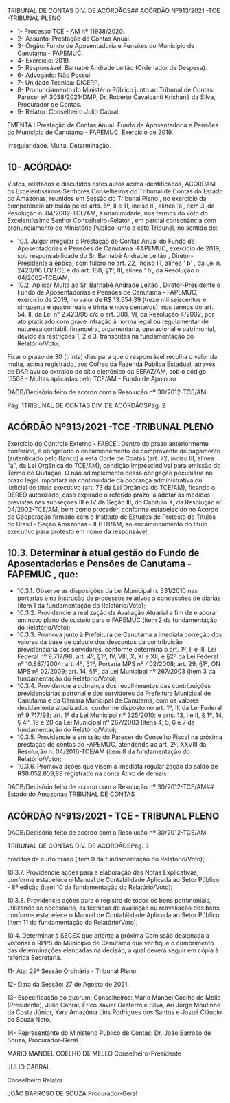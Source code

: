 TRIBUNAL DE CONTAS DIV. DE ACÓRDÃOS## ACÓRDÃO Nº913/2021 -TCE -TRIBUNAL PLENO

- 1- Processo TCE - AM nº 11938/2020.
- 2- Assunto: Prestação de Contas Anual.
- 3- Órgão: Fundo de Aposentadoria e Pensões do Município de Canutama - FAPEMUC.
- 4- Exercício: 2019.
- 5- Responsável: Barnabé Andrade Leitão (Ordenador de Despesa).
- 6- Advogado: Não Possui.
- 7- Unidade Técnica: DICERP.
- 8- Pronunciamento  do  Ministério  Público  junto  ao  Tribunal  de  Contas: Parecer  nº 3038/2021-DMP, Dr. Roberto Cavalcanti Krichanã da Silva, Procurador de Contas.
- 9- Relator: Conselheiro Julio Cabral.

EMENTA :  Prestação  de  Contas  Anual.  Fundo  de Aposentadoria e Pensões do Município de Canutama - FAPEMUC. Exercício de 2019.

Irregularidade. Multa. Determinação.

## 10-  ACÓRDÃO:

Vistos, relatados e discutidos estes autos acima identificados, ACORDAM os Excelentíssimos Senhores Conselheiros do Tribunal de Contas do Estado do Amazonas, reunidos em Sessão do Tribunal Pleno , no exercício da competência atribuída pelos arts. 5º, II e 11, inciso III, alínea 'a', item 3, da Resolução n. 04/2002-TCE/AM, à unanimidade, nos termos do voto do Excelentíssimo Senhor Conselheiro-Relator , em  parcial consonância com pronunciamento do Ministério Público junto a este Tribunal, no sentido de:

- 10.1.  Julgar irregular a Prestação de Contas Anual do Fundo de Aposentadorias e Pensões de Canutama -FAPEMUC, exercício de 2019, sob responsabilidade  do Sr.  Barnabé  Andrade Leitão ,  Diretor-Presidente  à época,  com  fulcro  no  art.  22,  inciso  III,  alínea  ' b' ,  da  Lei  n.  2423/96  LO/TCE e do art. 188, §1º, III, alínea ' b', da Resolução n. 04/2002-TCE/AM;
- 10.2.  Aplicar  Multa ao Sr.  Barnabé  Andrade  Leitão , Diretor-Presidente  o Fundo de Aposentadorias e Pensões de Canutama - FAPEMUC, exercício de  2019,  no  valor  de R$ 13.654,39 (treze  mil  seiscentos  e  cinquenta  e quatro reais e trinta e nove centavos), nos termos do art. 54, II, da Lei n° 2.423/96 c/c o art. 308, VI, da Resolução 4/2002, por ato praticado com grave  infração  à  norma  legal  ou  regulamentar  de  natureza  contábil, financeira, orçamentária, operacional e patrimonial, devido às restrições 1, 2 e 3, transcritas na fundamentação do Relatório/Voto;

Fixar o prazo de 30 (trinta) dias para que o responsável recolha o valor da  multa,  acima  registrado,  aos  Cofres  da  Fazenda  Pública  Estadual, através de DAR avulso extraído do sítio eletrônico da SEFAZ/AM, sob o código  '5508  -  Multas  aplicadas  pelo  TCE/AM  -  Fundo  de  Apoio  ao

DACB/Decisório feito de acordo com a Resolução nº 30/2012-TCE/AM

Pág. 1TRIBUNAL DE CONTAS DIV. DE ACÓRDÃOSPág. 2

## ACÓRDÃO Nº913/2021 -TCE -TRIBUNAL PLENO

Exercício do Controle Externo - FAECE'. Dentro do prazo anteriormente conferido, é obrigatório o encaminhamento do comprovante de pagamento (autenticado pelo Banco) a esta Corte de Contas (art. 72, inciso III, alínea "a", da Lei Orgânica do TCE/AM), condição imprescindível para emissão do Termo de Quitação. O não adimplemento dessa obrigação pecuniária no prazo legal importará na continuidade da cobrança administrativa ou judicial do título executivo (art. 73 da Lei Orgânica do TCE/AM), ficando o DERED autorizado, caso expirado o referido prazo, a adotar as medidas previstas nas  subseções  III  e  IV  da  Seção  III,  do  Capítulo  X,  da  Resolução  nº 04/2002-TCE/AM, bem como proceder, conforme estabelecido no Acordo de Cooperação firmado com o Instituto de Estudos de Protesto de Títulos do Brasil  -  Seção  Amazonas  - IEPTB/AM, ao encaminhamento do título executivo para protesto em nome da responsável;

## 10.3. Determinar à atual gestão do Fundo de Aposentadorias e Pensões de Canutama - FAPEMUC , que:

- 10.3.1. Observe  as  disposições  da  Lei  Municipal  n.  331/2010  nas portarias e na instrução de processos relativos a concessões de diárias (item 1 da fundamentação do Relatório/Voto);
- 10.3.2. Providencie  a  realização  da  Avaliação  Atuarial  a  fim  de elaborar um novo plano de custeio para o FAPEMUC (item 2 da fundamentação do Relatório/Voto);
- 10.3.3. Promova junto à Prefeitura de Canutama a imediata correção dos valores da base de cálculo dos descontos da contribuição previdenciária dos servidores, conforme determina o art. 1º, II e III, Lei Federal nº 9.717/98; art. 4º, §1º, IV, VIII, X, XI e XII, e §2º da Lei Federal nº 10.887/2004; art. 4º, §1º, Portaria MPS nº 402/2008; art. 29, §1º, ON MPS nº 02/2009; art. 14, §1º, da Lei  Municipal  nº  267/2003  (item  3  da  fundamentação  do Relatório/Voto);
- 10.3.4. Providencie a cobrança dos recolhimentos das contribuições previdenciárias patronal e dos  servidores  da Prefeitura Municipal de Canutama e da Câmara Municipal de Canutama, com os valores devidamente atualizados, conforme disposto no art. 1º, II, da Lei Federal nº 9.717/98; art. 1º da Lei Municipal nº 325/2010; e arts. 13, I e II, § 1º, 14, § 4º, 19 e 20 da Lei Municipal nº 267/2003 (itens 4, 5, 6 e 7 da fundamentação do Relatório/Voto);
- 10.3.5. Providencie  a  emissão  do  Parecer  do  Conselho  Fiscal  na próxima prestação de contas do FAPEMUC, atendendo ao art. 2º, XXVIII da Resolução n. 04/2016-TCE/AM (item 8 da fundamentação do Relatório/Voto);
- 10.3.6. Promova ações que visem a imediata regularização do saldo de  R$8.052.859,88  registrado  na  conta  Ativo  de  demais

DACB/Decisório feito de acordo com a Resolução nº 30/2012-TCE/AM## Estado do Amazonas TRIBUNAL DE CONTAS

## ACÓRDÃO Nº913/2021 - TCE - TRIBUNAL PLENO

DACB/Decisório feito de acordo com a Resolução nº 30/2012-TCE/AM

TRIBUNAL DE CONTAS DIV. DE ACÓRDÃOSPág. 3

créditos de  curto prazo  (item  9 da  fundamentação  do Relatório/Voto);

10.3.7. Providencie ações para a elaboração das Notas Explicativas, conforme estabelece o Manual de Contabilidade Aplicada ao Setor  Público  -  8ª  edição  (item  10  da  fundamentação  do Relatório/Voto);

10.3.8. Providencie ações para o registro de todos os bens patrimoniais, utilizando se necessário, as técnicas de avaliação ou reavaliação dos bens, conforme estabelece o Manual de Contabilidade Aplicada ao Setor Público (item 11 da fundamentação do Relatório/Voto);

10.4.  Determinar à SECEX que  oriente  a  próxima  Comissão  designada  a vistoriar o RPPS do Município de Canutama que verifique o cumprimento das determinações elencadas na decisão, a qual deverá seguir em cópia à referida Secretaria.

11-  Ata: 29ª Sessão Ordinária - Tribunal Pleno.

12-  Data da Sessão: 27 de Agosto de 2021.

13-  Especificação do quorum: Conselheiros: Mario Manoel Coelho de Mello (Presidente), Julio Cabral, Érico Xavier Desterro e Silva, Ari Jorge Moutinho da Costa Júnior, Yara Amazônia Lins Rodrigues dos Santos e Josué Cláudio de Souza Neto.

14-  Representante  do  Ministério  Público  de  Contas: Dr. João  Barroso  de  Souza, Procurador-Geral.

MARIO MANOEL COELHO DE MELLO Conselheiro-Presidente

JULIO CABRAL

Conselheiro Relator

JOÃO BARROSO DE SOUZA Procurador-Geral